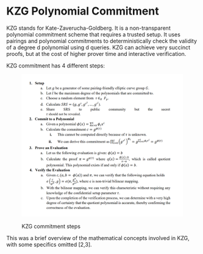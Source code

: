 # KZG Polynomial Commitment

KZG stands for Kate-Zaverucha-Goldberg. It is a non-transparent polynomial commitment scheme that requires a trusted setup. It uses pairings and polynomial commitments to deterministically check the validity of a degree d polynomial using d queries. KZG can achieve very succinct proofs, but at the cost of higher prover time and interactive verification.&#x20;

KZG commitment has 4 different steps:

<figure><img src="../../.gitbook/assets/Untitled.png" alt=""><figcaption><p>KZG commitment steps</p></figcaption></figure>

This was a brief overview of the mathematical concepts involved in KZG, with some specifics omitted \[2,3].
